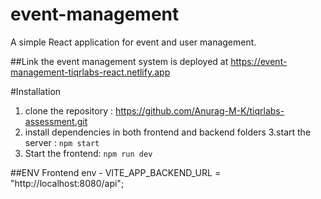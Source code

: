 # event-management
A simple React application for event and user management.

##Link
the event management system is deployed at https://event-management-tiqrlabs-react.netlify.app

#Installation
1. clone the repository : https://github.com/Anurag-M-K/tiqrlabs-assessment.git
2. install dependencies in both frontend and backend folders
3.start the server : `npm start`
4. Start the frontend: `npm run dev`

##ENV
Frontend env - VITE_APP_BACKEND_URL = "http://localhost:8080/api";